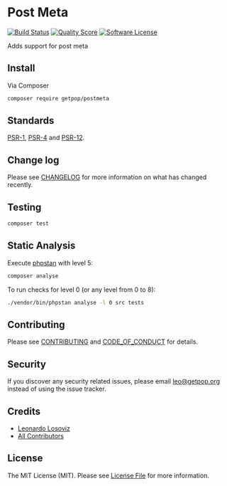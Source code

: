 # Post Meta

[![Build Status][ico-travis]][link-travis]
[![Quality Score][ico-code-quality]][link-code-quality]
[![Software License][ico-license]](LICENSE.md)

<!--
[![Latest Version on Packagist][ico-version]][link-packagist]
[![Coverage Status][ico-scrutinizer]][link-scrutinizer]
[![Total Downloads][ico-downloads]][link-downloads]
-->

Adds support for post meta

## Install

Via Composer

``` bash
composer require getpop/postmeta
```

<!--
## Usage

``` php
```
-->

## Standards

[PSR-1](https://www.php-fig.org/psr/psr-1), [PSR-4](https://www.php-fig.org/psr/psr-4) and [PSR-12](https://www.php-fig.org/psr/psr-12).

## Change log

Please see [CHANGELOG](CHANGELOG.md) for more information on what has changed recently.

## Testing

``` bash
composer test
```

## Static Analysis

Execute [phpstan](https://github.com/phpstan/phpstan) with level 5:

``` bash
composer analyse
```

To run checks for level 0 (or any level from 0 to 8):

``` bash
./vendor/bin/phpstan analyse -l 0 src tests
```

## Contributing

Please see [CONTRIBUTING](CONTRIBUTING.md) and [CODE_OF_CONDUCT](CODE_OF_CONDUCT.md) for details.

## Security

If you discover any security related issues, please email leo@getpop.org instead of using the issue tracker.

## Credits

- [Leonardo Losoviz][link-author]
- [All Contributors][link-contributors]

## License

The MIT License (MIT). Please see [License File](LICENSE.md) for more information.

[ico-version]: https://img.shields.io/packagist/v/getpop/postmeta.svg?style=flat-square
[ico-license]: https://img.shields.io/badge/license-MIT-brightgreen.svg?style=flat-square
[ico-travis]: https://img.shields.io/travis/getpop/postmeta/master.svg?style=flat-square
[ico-scrutinizer]: https://img.shields.io/scrutinizer/coverage/g/getpop/postmeta.svg?style=flat-square
[ico-code-quality]: https://img.shields.io/scrutinizer/g/getpop/postmeta.svg?style=flat-square
[ico-downloads]: https://img.shields.io/packagist/dt/getpop/postmeta.svg?style=flat-square

[link-packagist]: https://packagist.org/packages/getpop/postmeta
[link-travis]: https://travis-ci.org/getpop/postmeta
[link-scrutinizer]: https://scrutinizer-ci.com/g/getpop/postmeta/code-structure
[link-code-quality]: https://scrutinizer-ci.com/g/getpop/postmeta
[link-downloads]: https://packagist.org/packages/getpop/postmeta
[link-author]: https://github.com/leoloso
[link-contributors]: ../../contributors
